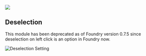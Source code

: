 ![](https://img.shields.io/badge/Foundry-v0.6.3-informational)
## Deselection

This module has been deprecated as of Foundry version 0.7.5 since deselection on left click is an option in Foundry now.

![Deselection Setting](https://cdn.discordapp.com/attachments/513918036919713802/769270955833950208/unknown.png)

